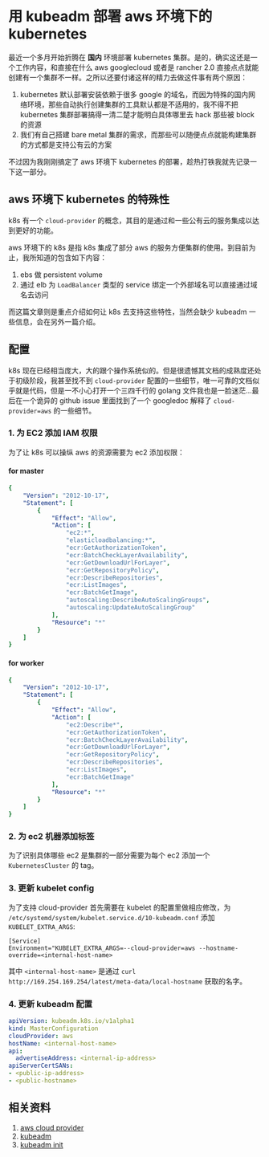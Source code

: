 # 用 kubeadm 部署 aws 环境下的 kubernetes

最近一个多月开始折腾在 **国内** 环境部署 kubernetes 集群。是的，确实这还是一个工作内容，和直接在什么 aws googlecloud 或者是 rancher 2.0 直接点点就能创建有一个集群不一样。之所以还要付诸这样的精力去做这件事有两个原因：

1. kubernetes 默认部署安装依赖于很多 google 的域名，而因为特殊的国内网络环境，那些自动执行创建集群的工具默认都是不适用的，我不得不把 kubernetes 集群部署搞得一清二楚才能明白具体哪里去 hack 那些被 block 的资源
2. 我们有自己搭建 bare metal 集群的需求，而那些可以随便点点就能构建集群的方式都是支持公有云的方案

不过因为我刚刚搞定了 aws 环境下 kubernetes 的部署，趁热打铁我就先记录一下这一部分。

## aws 环境下 kubernetes 的特殊性

k8s 有一个 `cloud-provider` 的概念，其目的是通过和一些公有云的服务集成以达到更好的功能。

aws 环境下的 k8s 是指 k8s 集成了部分 aws 的服务方便集群的使用。到目前为止，我所知道的包含如下内容：

1. ebs 做 persistent volume
2. 通过 elb 为 `LoadBalancer` 类型的 service 绑定一个外部域名可以直接通过域名去访问

而这篇文章则是重点介绍如何让 k8s 去支持这些特性，当然会缺少 kubeadm 一些信息，会在另外一篇介绍。

## 配置

k8s 现在已经相当庞大，大的跟个操作系统似的。但是很遗憾其文档的成熟度还处于初级阶段，我甚至找不到 `cloud-provider` 配置的一些细节，唯一可靠的文档似乎就是代码，但是一不小心打开一个三四千行的 golang 文件我也是一脸迷茫...最后在一个诡异的 github issue 里面找到了一个 googledoc 解释了 `cloud-provider=aws` 的一些细节。

### 1. 为 EC2 添加 IAM 权限

为了让 k8s 可以操纵 aws 的资源需要为 ec2 添加权限：

#### for master

```yaml
{
	"Version": "2012-10-17",
	"Statement": [
		{
			"Effect": "Allow",
			"Action": [
				"ec2:*",
				"elasticloadbalancing:*",
				"ecr:GetAuthorizationToken",
				"ecr:BatchCheckLayerAvailability",
				"ecr:GetDownloadUrlForLayer",
				"ecr:GetRepositoryPolicy",
				"ecr:DescribeRepositories",
				"ecr:ListImages",
				"ecr:BatchGetImage",
				"autoscaling:DescribeAutoScalingGroups",
				"autoscaling:UpdateAutoScalingGroup"
			],
			"Resource": "*"
		}
	]
}
```

#### for worker

```yaml
{
	"Version": "2012-10-17",
	"Statement": [
		{
			"Effect": "Allow",
			"Action": [
				"ec2:Describe*",
				"ecr:GetAuthorizationToken",
				"ecr:BatchCheckLayerAvailability",
				"ecr:GetDownloadUrlForLayer",
				"ecr:GetRepositoryPolicy",
				"ecr:DescribeRepositories",
				"ecr:ListImages",
				"ecr:BatchGetImage"
			],
			"Resource": "*"
		}
	]
}
```

### 2. 为 ec2 机器添加标签

为了识别具体哪些 ec2 是集群的一部分需要为每个 ec2 添加一个 `KubernetesCluster` 的 tag。

### 3. 更新 kubelet config

为了支持 cloud-provider 首先需要在 kubelet 的配置里做相应修改，为 `/etc/systemd/system/kubelet.service.d/10-kubeadm.conf` 添加 `KUBELET_EXTRA_ARGS`:

```
[Service]
Environment="KUBELET_EXTRA_ARGS=--cloud-provider=aws --hostname-override=<internal-host-name>
```

其中 `<internal-host-name>` 是通过 `curl http://169.254.169.254/latest/meta-data/local-hostname` 获取的名字。

### 4. 更新 kubeadm 配置

```yaml
apiVersion: kubeadm.k8s.io/v1alpha1
kind: MasterConfiguration
cloudProvider: aws
hostName: <internal-host-name>
api:
  advertiseAddress: <internal-ip-address>
apiServerCertSANs:
- <public-ip-address>
- <public-hostname>
```

## 相关资料

1. [aws cloud provider](https://docs.google.com/document/d/17d4qinC_HnIwrK0GHnRlD1FKkTNdN__VO4TH9-EzbIY/edit#)
2. [kubeadm](https://kubernetes.io/docs/reference/setup-tools/kubeadm/kubeadm/)
3. [kubeadm init](https://kubernetes.io/docs/reference/setup-tools/kubeadm/kubeadm-init/)





